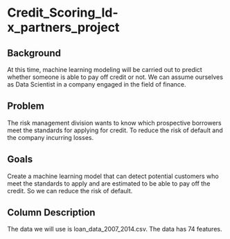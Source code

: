 # Credit_Scoring_Id-x_partners_project

## Background
At this time, machine learning modeling will be carried out to predict whether someone is able to pay off credit or not.
We can assume ourselves as Data Scientist in a company engaged in the field of finance.

## Problem
The risk management division wants to know which prospective borrowers meet the standards for applying for credit. To reduce the risk of default and the company incurring losses.

## Goals
Create a machine learning model that can detect potential customers who meet the standards to apply and are estimated to be able to pay off the credit. So we can reduce the risk of default.

## Column Description
The data we will use is loan_data_2007_2014.csv. The data has 74 features.

